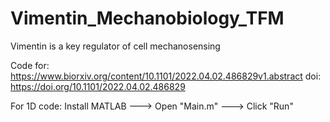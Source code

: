 # Vimentin_Mechanobiology_TFM
Vimentin is a key regulator of cell mechanosensing

Code for:
https://www.biorxiv.org/content/10.1101/2022.04.02.486829v1.abstract
doi: https://doi.org/10.1101/2022.04.02.486829

For 1D code:
Install MATLAB ---> Open "Main.m" ---> Click "Run"
